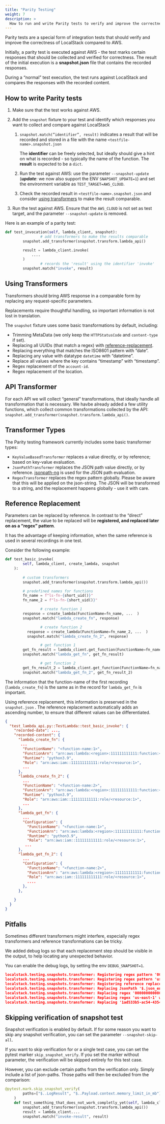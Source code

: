```yaml
---
title: "Parity Testing"
weight: 7
description: >
  How to run and write Parity tests to verify and improve the correctness of LocalStack compared to AWS.
---
```


Parity tests are a special form of integration tests that should verify and improve the correctness of LocalStack compared to AWS.

Initially, a parity test is executed against AWS - the test marks certain responses that should be collected and verified for correctness. The result of the initial execution is a **snapshot.json** file that contains the recorded responses.

During a “normal” test execution, the test runs against LocalStack and compares the responses with the recorded content.

## How to write Parity tests

1.  Make sure that the test works against AWS.
    
2.  Add the `snapshot` fixture to your test and identify which responses you want to collect and compare against LocalStack
    
	1.  `snapshot.match(”identifier”, result)` indicates a result that will be recorded and stored in a file with the name `<testfile-name>.snapshot.json`
    
	    The **identifier** can be freely selected, but ideally should give a hint on what is recorded - so typically the name of the function. The **result** is expected to be a `dict`.

	2. Run the test against AWS: use the parameter `--snapshot-update` (_**update**_: we now also support the ENV `SNAPSHOT_UPDATE=1`) and set the environment variable as `TEST_TARGET=AWS_CLOUD`.

	3. Check the recorded result in `<testfile-name>.snapshot.json` and consider [using transformers](#using-transformers) to make the result comparable.
    
3.  Run the test against AWS. Ensure that the `AWS_CLOUD` is not set as test target, and the parameter `--snapshot-update` is removed.

Here is an example of a parity test:

```python
def test_invocation(self, lambda_client, snapshot):
				# add transformers to make the results comparable
        snapshot.add_transformer(snapshot.transform.lambda_api()

        result = lambda_client.invoke(
            ....
        )
				# records the 'result' using the identifier 'invoke'
        snapshot.match("invoke", result)
```

## Using Transformers

Transformers should bring AWS response in a comparable form by replacing any request-specific parameters.

Replacements require thoughtful handling, so important information is not lost in translation.

The `snapshot` fixture uses some basic transformations by default, including:

-   Trimming MetaData (we only keep the `HTTPStatusCode` and `content-type` if set).
-   Replacing all UUIDs (that match a regex) with [reference-replacement](#reference-replacement).
-   Replacing everything that matches the ISO8601 pattern with “date”.
-   Replacing any value with datatype `datetime` with “datetime”.
-   Replace all values where the key contains “timestamp” with “timestamp”.
-   Regex replacement of the `account-id`.
-   Regex replacement of the location.


## API Transformer

For each API we will collect “general” transformations, that ideally handle all transformation that is necessary. We havbe already added a few utility functions, which collect common transformations collected by the API: `snapshot.add_transformer(snapshot.transform.lambda_api()`.


## Transformer Types

The Parity testing framework currently includes some basic transformer types:

-   `KeyValueBasedTransformer` replaces a value directly, or by reference; based on key-value evaluation.
-   `JsonPathTransformer` replaces the JSON path value directly, or by reference. [jsonpath-ng](https://pypi.org/project/jsonpath-ng/) is used for the JSON path evaluation.
-   `RegexTransformer` replaces the regex pattern globally. Please be aware that this will be applied on the json-string. The JSON will be transformed to a string, and the replacement happens globally - use it with care.

## Reference Replacement

Parameters can be replaced by reference. In contrast to the “direct” replacement, the value to be replaced will be **registered, and replaced later on as a “regex” pattern**.

It has the advantage of keeping information, when the same reference is used in several recordings in one test.

Consider the following example:

```python
def test_basic_invoke(
        self, lambda_client, create_lambda, snapshot
    ):
				
        # custom transformers
        snapshot.add_transformer(snapshot.transform.lambda_api())

        # predefined names for functions
        fn_name = f"ls-fn-{short_uid()}"
        fn_name_2 = f"ls-fn-{short_uid()}"

				# create function 1
        response = create_lambda(FunctionName=fn_name, ...  )
        snapshot.match("lambda_create_fn", response)

				# create function 2
	      response = create_lambda(FunctionName=fn_name_2, ...  )
	      snapshot.match("lambda_create_fn_2", response)

				# get function 1
        get_fn_result = lambda_client.get_function(FunctionName=fn_name)
        snapshot.match("lambda_get_fn", get_fn_result)

				# get function 2
        get_fn_result_2 = lambda_client.get_function(FunctionName=fn_name_2)
        snapshot.match("lambda_get_fn_2", get_fn_result_2)
```


The information that the function-name of the first recording (`lambda_create_fn`) is the same as in the record for `lambda_get_fn` is important.

Using reference replacement, this information is preserved in the `snapshot.json` . The reference replacement automatically adds an ascending number, to ensure that different values can be differentiated.

```json 
{
  "test_lambda_api.py::TestLambda::test_basic_invoke": {
    "recorded-date": ...,
    "recorded-content": {
      "lambda_create_fn": {
       ...
        "FunctionName": "<function-name:1>",
        "FunctionArn": "arn:aws:lambda:<region>:111111111111:function:<function-name:1>",
        "Runtime": "python3.9",
        "Role": "arn:aws:iam::111111111111:role/<resource:1>",
        ...
      },
      "lambda_create_fn_2": {
        ...
        "FunctionName": "<function-name:2>",
        "FunctionArn": "arn:aws:lambda:<region>:111111111111:function:<function-name:2>",
        "Runtime": "python3.9",
        "Role": "arn:aws:iam::111111111111:role/<resource:1>",
        ...
      },
      "lambda_get_fn": {
        ...
        "Configuration": {
          "FunctionName": "<function-name:1>",
          "FunctionArn": "arn:aws:lambda:<region>:111111111111:function:<function-name:1>",
          "Runtime": "python3.9",
          "Role": "arn:aws:iam::111111111111:role/<resource:1>",
         ...
      },
      "lambda_get_fn_2": {
        ...
        "Configuration": {
          "FunctionName": "<function-name:2>",
          "FunctionArn": "arn:aws:lambda:<region>:111111111111:function:<function-name:2>",
          "Role": "arn:aws:iam::111111111111:role/<resource:1>",
          ....
        },
      },

    }
  }
}
```


## Pitfalls

Sometimes different transformers might interfere, especially regex transformers and reference transformations can be tricky.

We added debug logs so that each replacement step should be visible in the output, to help locating any unexpected behavior.

You can enable the debug logs, by setting the env `DEBUG_SNAPSHOT=1`.

```json 
localstack.testing.snapshots.transformer: Registering regex pattern '000000000000' in snapshot with '111111111111'
localstack.testing.snapshots.transformer: Registering regex pattern 'us-east-1' in snapshot with '<region>'localstack.testing.snapshots.transformer: Replacing JsonPath '$.json_encoded_delivery..Body.Signature' in snapshot with '<signature>'
localstack.testing.snapshots.transformer: Registering reference replacement for value: '1ad533b5-ac54-4354-a273-3ea885f0d59d' -> '<uuid:1>'
localstack.testing.snapshots.transformer: Replacing JsonPath '$.json_encoded_delivery..MD5OfBody' in snapshot with '<md5-hash>'
localstack.testing.snapshots.transformer: Replacing regex '000000000000' with '111111111111'
localstack.testing.snapshots.transformer: Replacing regex 'us-east-1' with '<region>'
localstack.testing.snapshots.transformer: Replacing '1ad533b5-ac54-4354-a273-3ea885f0d59d' in snapshot with '<uuid:1>'
```


## Skipping verification of snapshot test

Snapshot verification is enabled by default. If for some reason you want to skip any snapshot verification, you can set the parameter `--snapshot-skip-all`.

If you want to skip verification for or a single test case, you can set the pytest marker `skip_snapshot_verify`. If you set the marker without parameter, the verification will be skipped entirely for this test case.

However, you can exclude certain paths from the verification only. Simply include a list of json-paths. Those paths will then be excluded from the comparison:

```python 
@pytest.mark.skip_snapshot_verify(
        paths=["$..LogResult", "$..Payload.context.memory_limit_in_mb"]
    )
    def test_something_that_does_not_work_completly_yet(self, lambda_client, snapshot):
        snapshot.add_transformer(snapshot.transform.lambda_api())
        result = lambda_client....
        snapshot.match("invoke-result", result)
```
